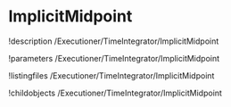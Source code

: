 <!-- MOOSE Documentation Stub: Remove this when content is added. -->

# ImplicitMidpoint
!description /Executioner/TimeIntegrator/ImplicitMidpoint

!parameters /Executioner/TimeIntegrator/ImplicitMidpoint

!listingfiles /Executioner/TimeIntegrator/ImplicitMidpoint

!childobjects /Executioner/TimeIntegrator/ImplicitMidpoint

